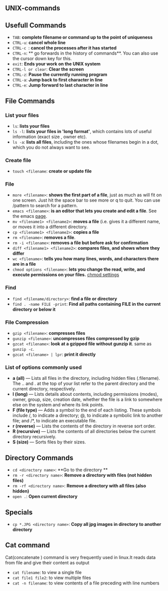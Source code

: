 ## UNIX-commands

## Usefull Commands
- `TAB`: **complete filename or command up to the point of uniqueness**
- `CTRL-u`: **cancel whole line**
- `CTRL-c `: **cancel the processes after it has started**
- `CTRL-n`: ** go forwards in the history of commands**. You can also use the cursor down key for this.
- `exit`: **Ends your work on the UNIX system**
- `CTRL-l or clear`: **Clear the screen**
- `CTRL-z`: **Pause the currently running program**
- `CTRL-a`: **Jump back to first character in line** 
- `CTRL-e`: **Jump forward to last character in line** 

## File Commands

### List your files
- `ls`: **lists your files**
- `ls -l`: **lists your files in 'long format'**, which contains lots of useful information (exact size , owner etc).
- `ls -a`: **lists all files**, including the ones whose filenames begin in a dot, which you do not always want to see.

### Create file
- `touch <filename`: **create or update file**

### File
- `more <filename>`: **shows the first part of a file**, just as much as will fit on one screen. Just hit the space bar to see more or q to quit. You can use /pattern to search for a pattern.
- `emacs <filename>`: **is an editor that lets you create and edit a file**. See the emacs [page](http://mally.stanford.edu/~sr/computing/emacs.html).
- `mv <filename1> <filename2>`: **moves a file** (i.e. gives it a different name, or moves it into a different directory.
- `cp <filename1> <filename2>`: **copies a file**
- `rm <filename>`:  **removes a file**. 
- `rm -i <filename>`:  **removes a file but before ask for confirmation** 
- `diff <filename1> <filename2>`: **compares files, and shows where they differ**
- `wc <filename>`: **tells you how many lines, words, and characters there are in a file**
- `chmod options <filename>`: **lets you change the read, write, and execute permissions on your files.** [chmod settings](http://www.computerhope.com/unix/uchmod.htm)


### Find
- `find <filename/directory>`: **find a file or directory**
- `find . -name FILE -print`: **Find all paths containing FILE in the current directory or below it**

### File Compression
- `gzip <filename>`: **compresses files**
- `gunzip <filename>`: **uncompresses files compressed by gzip**
- `gzcat <filename>`: **look at a gzipped file without gunzip it**. same as `gunzip -c`. 
- `gzcat <filename> | lpr`: **print it directly**

### List of options commonly used

- **a (all)** — Lists all files in the directory, including hidden files (.filename). The .. and . at the top of your 
list refer to the parent directory and the current directory, respectively.
- **l (long)** — Lists details about contents, including permissions (modes), owner, group, size, creation date, 
whether the file is a link to somewhere else on the system and where its link points.
- **F (file type)** — Adds a symbol to the end of each listing. These symbols include /, to indicate a directory; @, to 
indicate a symbolic link to another file; and /*, to indicate an executable file.
- **r (reverse)** — Lists the contents of the directory in reverse sort order.
- **R (recursive)** — Lists the contents of all directories below the current directory recursively.
- **S (size)** — Sorts files by their sizes.


## Directory Commands
- `cd <directory name>`: **Go to the directory **
- `rm -r <directory name>`: **Remove a directory with files (not hidden files)**
- `rm -rf <directory name>`: **Remove a directory with all files (also hidden)**
- `open .`: **Open current directory**

## Specials
- `cp *.JPG <directory name>`: **Copy all jpg images in directory to another directory**

## Cat command
Cat(concatenate ) command is very frequently used in linux.It reads data from file and give their content as output

- `cat filename`: to view a single file
- `cat file1 file2`: to view multiple files
- `cat -n filename`: to view contents of a file preceding with line numbers

